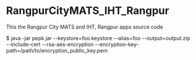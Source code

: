# RangpurCityMATS_IHT_Rangpur

This the Rangpur City MATS and IHT, Rangpur apps source code



$ java -jar pepk.jar --keystore=foo.keystore --alias=foo --output=output.zip --include-cert --rsa-aes-encryption --encryption-key-path=/path/to/encryption_public_key.pem

